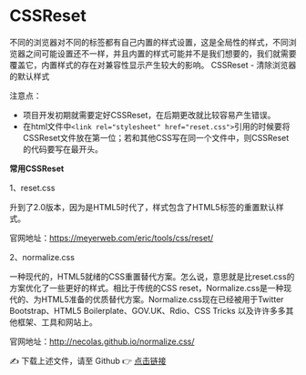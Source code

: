 # CSSReset

不同的浏览器对不同的标签都有自己内置的样式设置，这是全局性的样式，不同浏览器之间可能设置还不一样，并且内置的样式可能并不是我们想要的，我们就需要覆盖它，内置样式的存在对兼容性显示产生较大的影响。  CSSReset - 清除浏览器的默认样式

注意点：

- 项目开发初期就需要定好CSSReset，在后期更改就比较容易产生错误。
- 在html文件中`<link rel="stylesheet" href="reset.css">`引用的时候要将CSSReset文件放在第一位；若和其他CSS写在同一个文件中，则CSSReset的代码要写在最开头。

**常用CSSReset**

1、reset.css

升到了2.0版本，因为是HTML5时代了，样式包含了HTML5标签的重置默认样式。

官网地址：https://meyerweb.com/eric/tools/css/reset/

2、normalize.css

一种现代的，HTML5就绪的CSS重置替代方案。怎么说，意思就是比reset.css的方案优化了一些更好的样式。相比于传统的CSS reset，Normalize.css是一种现代的、为HTML5准备的优质替代方案。Normalize.css现在已经被用于Twitter Bootstrap、HTML5 Boilerplate、GOV.UK、Rdio、CSS Tricks 以及许许多多其他框架、工具和网站上。

官网地址：http://necolas.github.io/normalize.css/



✍️ 下载上述文件，请至 Github 👉 [点击链接](https://github.com/MrEnvision/Front-end_learning_notes/tree/master/css/topics/CSSReset)

